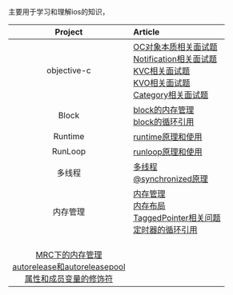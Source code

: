 主要用于学习和理解ios的知识，

| Project | Article |
|:-------:|:------|
| objective-c | [OC对象本质相关面试题](objective-c/OC对象本质相关面试题.md) <br> [Notification相关面试题](objective-c/Notification相关面试题.md) <br> [KVC相关面试题](objective-c/KVC相关面试题.md) <br> [KVO相关面试题](objective-c/KVO相关面试题.md) <br> [Category相关面试题](objective-c/Category相关面试题.md) |
| Block | [block的内存管理](block/block的内存管理.md) <br> [block的循环引用](block/block的循环引用.md) |
| Runtime | [runtime原理和使用](runtime/runtime原理和使用.md)|
| RunLoop | [runloop原理和使用](runloop/runloop原理和使用.md)|
| 多线程 | [多线程](multi-threading/多线程.md) <br> [@synchronized原理](block/synchronized.md) |
| 内存管理 | [内存管理](memory-management/iOS下的内存管理.md) <br> [内存布局](memory-management/内存布局.md) <br> [TaggedPointer相关问题](memory-management/TaggedPointer相关问题.md) <br> [定时器的循环引用](memory-management/定时器的循环引用.md) 
<br> [MRC下的内存管理](memory-management/MRC下的内存管理.md) <br> [autorelease和autoreleasepool](memory-management/autorelease和autoreleasepool相关问题.md) <br> [属性和成员变量的修饰符](memory-management/属性和成员变量的修饰符.md) |